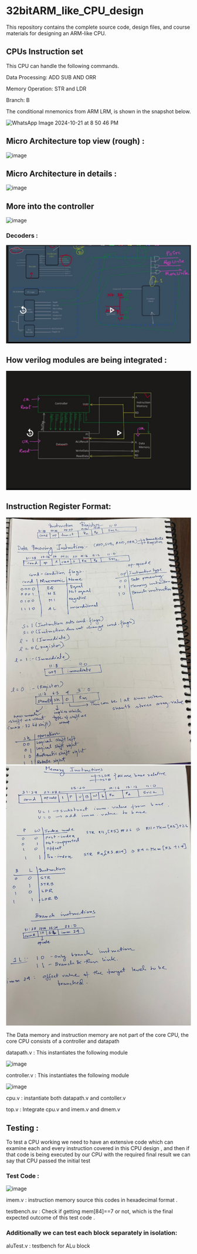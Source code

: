 # 32bitARM_like_CPU_design
This repository contains the complete source code, design files, and course materials for designing an ARM-like CPU.


## CPUs Instruction set 
This CPU can handle the following commands. 

Data Processing: ADD SUB AND ORR 

Memory Operation: STR and LDR 

Branch: B 

The conditional mnemonics from ARM LRM, is shown in the snapshot below. 

![WhatsApp Image 2024-10-21 at 8 50 46 PM](https://github.com/user-attachments/assets/5dfd10a9-aad9-4771-a08e-51e941b20dde)



## Micro Architecture top view (rough) : 
![image](https://github.com/user-attachments/assets/f37b1b66-d345-4d15-9b75-08f2a79659e7)


## Micro Architecture in details : 

![image](https://github.com/user-attachments/assets/0cbcf160-2750-4286-9c24-b48418b063c9)

## More into the controller 

![image](https://github.com/user-attachments/assets/d0f56724-bb97-469b-aa8c-ea7331d043e2)


### Decoders : 

![image](https://raw.githubusercontent.com/koder-aritra/RISC_Processor_design/refs/heads/main/pic%201.jpg)


## How verilog modules are being integrated : 

![image](https://raw.githubusercontent.com/koder-aritra/RISC_Processor_design/refs/heads/main/pic%202.jpg)

## Instruction Register Format:

![image](https://raw.githubusercontent.com/koder-aritra/RISC_Processor_design/refs/heads/main/pic%203.jpg)
![image](https://raw.githubusercontent.com/koder-aritra/RISC_Processor_design/refs/heads/main/pic%204.jpg)

The Data memory and instruction memory are not part of the core CPU, the core CPU consists of a controller and datapath 

datapath.v : This instantiates the following module 

![image](https://github.com/user-attachments/assets/1b67d459-65a1-49ab-8c15-b5fc1e62d43a)

controller.v : This instantiates the following module 

![image](https://github.com/user-attachments/assets/ccd0bed5-1f29-407e-bafc-6e9bf7bafbaa)


cpu.v : instantiate both datapath.v and contoller.v 


top.v : Integrate cpu.v and imem.v and dmem.v 



## Testing : 

To test a CPU working we need to have an extensive code which can examine each and every instruction covered in this CPU design , and then if that code is being executed by our CPU 
with the required final result we can say that CPU passed the initial test 

### Test Code : 

![image](https://github.com/user-attachments/assets/6597a10c-7191-4b00-bbf0-d3e907aeeedd)


imem.v : instruction memory source this codes in hexadecimal format . 

testbench.sv : Check if  getting mem[84]==7 or not, which is the final expected outcome of this test code . 


### Additionally we can test each block separately in isolation: 

aluTest.v : testbench for ALu block 
